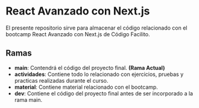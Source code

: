 # React Avanzado con Next.js
El presente repositorio sirve para almacenar el código relacionado con el bootcamp React Avanzado con Next.js de Código Facilito.

## Ramas

- **main**: Contendrá el código del proyecto final. **(Rama Actual)**
- **actividades**: Contiene todo lo relacionado con ejercicios, pruebas y practicas realizadas durante el curso.
- **material**: Contiene material relacionado con el bootcamp.
- **dev**: Contiene el código del proyecto final antes de ser incorporado a la rama main.
